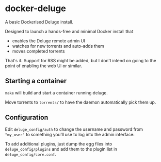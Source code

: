 docker-deluge
======

A basic Dockerised Deluge install. 

Designed to launch a hands-free and minimal Docker install that
* enables the Deluge remote admin UI
* watches for new torrents and auto-adds them
* moves completed torrents 

That's it. Support for RSS might be added, but I don't intend on going to the point of enabling the web UI or similar. 

Starting a container
------
`make` will build and start a container running deluge.

Move torrents to `torrents/` to have the daemon automatically pick them up. 

Configuration 
------

Edit `deluge_config/auth` to change the username and password from `"my_user"` to something you'll use to log into the admin interface. 

To add additional plugins, just dump the egg files into `deluge_config/plugins` and add them to the plugin list in `deluge_config/core.conf`. 
